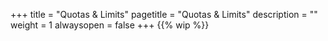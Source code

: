+++
title = "Quotas & Limits"
pagetitle = "Quotas & Limits"
description = ""
weight = 1
alwaysopen = false
+++
{{% wip %}} 
